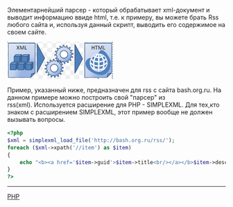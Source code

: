 
 Элементарнейший парсер - который обрабатывает xml-документ и выводит информацию ввиде html, т.е. к примеру, вы можете брать Rss любого сайта и, используя данный скрипт, выводить его содержимое на своем сайте.   
 
 ![](/images/802f24751e94388c97fff42291715e3b.png) 
 
 Пример, указанный ниже, предназначен для rss с сайта bash.org.ru. На данном примере можно построить свой "парсер" из rss(xml). Используется расширение для PHP - SIMPLEXML. Для тех,кто знаком с расширением SIMPLEXML, этот пример вообще не должен вызывать вопросы.
 
```php
<?php 
$xml = simplexml_load_file('http://bash.org.ru/rss/'); 
foreach ($xml->xpath('//item') as $item) 
{ 
	echo "<b><a href='$item->guid'>$item->title<br/></a></b>$item->description<hr/>"  ; 
} 
?>
```

**********
[PHP](/tags/PHP.md)
